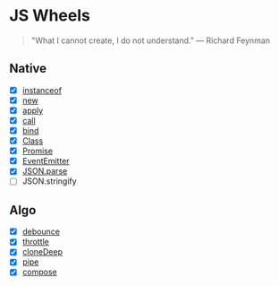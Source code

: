 # JS Wheels

> "What I cannot create, I do not understand." — Richard Feynman

## Native

-   [x] [instanceof](./src/instanceof.js)
-   [x] [new](./src/new.js)
-   [x] [apply](./src/apply.js)
-   [x] [call](./src/call.js)
-   [x] [bind](./src/bind.js)
-   [x] [Class](./src/class.js)
-   [x] [Promise](./src/promise.js)
-   [x] [EventEmitter](./src/EventEmitter.js)
-   [x] [JSON.parse](./src/json-parse.js)
-   [ ] JSON.stringify

## Algo

-   [x] [debounce](./src/debounce.js)
-   [x] [throttle](./src/throttle.js)
-   [x] [cloneDeep](./src/deepClone.js)
-   [x] [pipe](./src/pipe.js)
-   [x] [compose]('./src/compose.js)
